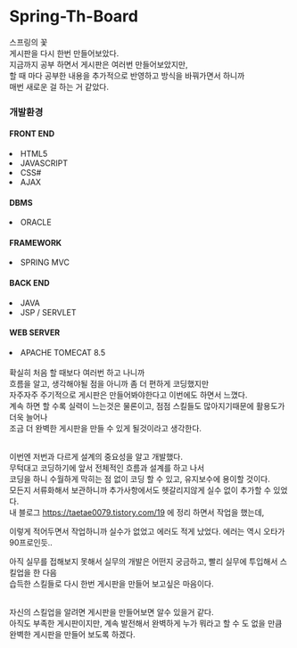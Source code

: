 # Spring-Th-Board
스프링의 꽃 <br>
게시판을 다시 한번 만들어보았다.<br>
지금까지 공부 하면서 게시판은 여러번 만들어보았지만, <br>
할 때 마다 공부한 내용을 추가적으로 반영하고 방식을 바꿔가면서 하니까 <br>
매번 새로운 걸 하는 거 같았다.
<br>

### 개발환경
 #### FRONT END
<li>HTML5</li>
<li>JAVASCRIPT</li>
<li>CSS#</li>
<li>AJAX</li>

#### DBMS
<li>ORACLE</li>

#### FRAMEWORK
<li>SPRING MVC</li>

#### BACK END
<li>JAVA</li>
<li>JSP / SERVLET</li>

#### WEB SERVER
<li>APACHE TOMECAT 8.5</li>

<br>
확실히 처음 할 때보다 여러번 하고 나니까 <br>
흐름을 알고, 생각해야될 점을 아니까 좀 더 편하게 코딩했지만
<br>
자주자주 주기적으로 게시판은 만들어봐야한다고 이번에도 하면서 느꼈다.
<br>
계속 하면 할 수록 실력이 느는것은 물론이고, 점점 스킬들도 많아지기때문에 활용도가 더욱 늘어나<br>
조금 더 완벽한 게시판을 만들 수 있게 될것이라고 생각한다.<br><br>

이번엔 저번과 다르게 설계의 중요성을 알고 개발했다.<br>
무턱대고 코딩하기에 앞서 전체적인 흐름과 설계를 하고 나서
<br>
코딩을 하니 수월하게 막히는 점 없이 코딩 할 수 있고, 유지보수에 용이할 것이다.<br>
모든지 서류화해서 보관하니까 추가사항에서도 헷갈리지않게 실수 없이 추가할 수 있었다.
<br>
내 블로그
https://taetae0079.tistory.com/19 에 정리 하면서 작업을 했는데, <br> 

이렇게 적어두면서 작업하니까 실수가 없었고 에러도 적게 났었다. 에러는 역시 오타가 90프로인듯..<br>

아직 실무를 접해보지 못해서 실무의 개발은 어떤지 궁금하고, 빨리 실무에 투입해서 스킬업을 한 다음 <br>
습득한 스킬들로 다시 한번 게시판을 만들어 보고싶은 마음이다.

<br>
자신의 스킬업을 알려면 게시판을 만들어보면 알수 있을거 같다.<br>
아직도 부족한 게시판이지만, 계속 발전해서 완벽하게 누가 뭐라고 할 수 도 없을 만큼 완벽한 게시판을 만들어 보도록 하겠다.
